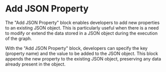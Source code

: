 # Add JSON Property

The "Add JSON Property" block enables developers to add new properties to an existing JSON object. This is particularly useful when there is a need to modify or extend the data stored in a JSON object during the execution of the graph.

With the "Add JSON Property" block, developers can specify the key (property name) and the value to be added to the JSON object. This block appends the new property to the existing JSON object, preserving any data already present in the object.
